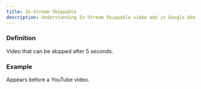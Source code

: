 ```yaml
---
title: In-Stream Skippable
description: Understanding In-Stream Skippable video ads in Google Ads
---
```


### Definition
Video that can be skipped after 5 seconds.

### Example
Appears before a YouTube video.